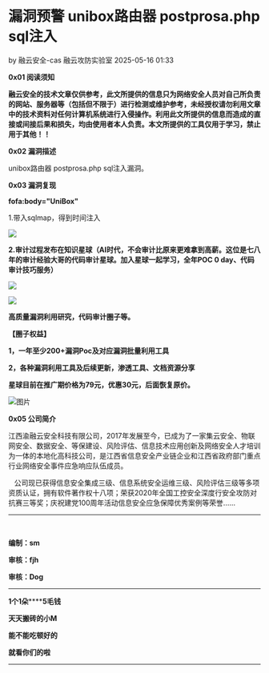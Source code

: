 #  漏洞预警 unibox路由器 postprosa.php sql注入   
by 融云安全-cas  融云攻防实验室   2025-05-16 01:33  
  
**0x01 阅读须知**  
  
**融云安全的技术文章仅供参考，此文所提供的信息只为网络安全人员对自己所负责的网站、服务器等（包括但不限于）进行检测或维护参考，未经授权请勿利用文章中的技术资料对任何计算机系统进行入侵操作。利用此文所提供的信息而造成的直接或间接后果和损失，均由使用者本人负责。本文所提供的工具仅用于学习，禁止用于其他！！**  
  
**0x02 漏洞描述**  
  
unibox路由器 postprosa.php sql注入漏洞。  
  
**0x03 漏洞复现**  
  
**fofa:body="UniBox"**  
  
1.带入sqlmap，得到时间注入  
  
![](https://mmbiz.qpic.cn/mmbiz_png/GWXBjgPE49zkD3hCafy9Wh37okWPia2FzHIhCt6ytcnKrenInmyJjRKqrp4OVsfBWNjR2nVPkicictiaia43m2zL72Q/640?wx_fmt=png&from=appmsg "")  
  
**2.审计过程发布在知识星球（AI时代，不会审计比原来更难拿到高薪。这位是七八年的审计经验大哥的代码审计星球。加入星球一起学习，全年POC 0 day、代码审计技巧服务）**  
  
![](https://mmbiz.qpic.cn/mmbiz_png/GWXBjgPE49zkD3hCafy9Wh37okWPia2Fz7zZDcAK4ib6A0nHBF91b9rWPfziazmwU5x5lN0Okp6dzCETUb22bNdibA/640?wx_fmt=png&from=appmsg "")  
  
![](https://mmbiz.qpic.cn/mmbiz_png/GWXBjgPE49zkD3hCafy9Wh37okWPia2FzFvxua2jhmBkL4hjYeny1NhhzUTDlrVDmTYibjYSXic5wdC0OtrNPKJHA/640?wx_fmt=png&from=appmsg "")  
  
**高质量漏洞利用研究，代码审计圈子等。**  
  
**【圈子权益】**  
  
**1，一年至少200+漏洞Poc及对应漏洞批量利用工具**  
  
**2，各种漏洞利用工具及后续更新，渗透工具、文档资源分享**  
  
**星球目前在推广期价格为79元，优惠30元，后面恢复原价。**  
  
![图片](https://mmbiz.qpic.cn/mmbiz_png/GWXBjgPE49xKicPTzjrTnfF8oYyhDcc1ITEfg8wqjLIicS2XeTVb9q8lpGbicVh9vT9V7lDUU5lgF3Kv62ciabVmQg/640?wx_fmt=png&from=appmsg&wxfrom=5&wx_lazy=1&tp=webp "")  
  
**0x05 公司简介**  
  
江西渝融云安全科技有限公司，2017年发展至今，已成为了一家集云安全、物联网安全、数据安全、等保建设、风险评估、信息技术应用创新及网络安全人才培训为一体的本地化高科技公司，是江西省信息安全产业链企业和江西省政府部门重点行业网络安全事件应急响应队伍成员。  
  
   公司现已获得信息安全集成三级、信息系统安全运维三级、风险评估三级等多项资质认证，拥有软件著作权十八项；荣获2020年全国工控安全深度行安全攻防对抗赛三等奖；庆祝建党100周年活动信息安全应急保障优秀案例等荣誉......  
****  
‌  
  
**编制：sm**  
  
**审核：fjh**  
  
**审核：Dog**  
  
****  
**1个1朵********5毛钱**  
  
**天天搬砖的小M**  
  
**能不能吃顿好的**  
  
**就看你们的啦**  
  
****  
